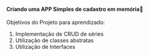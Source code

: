 #### Criando uma APP Simples de cadastro em memória:movie_camera:

Objetivos do Projeto para aprendizado: 

1. Implementação de CRUD de séries
2. Utilização de classes abstratas
3. Utilização de Interfaces
